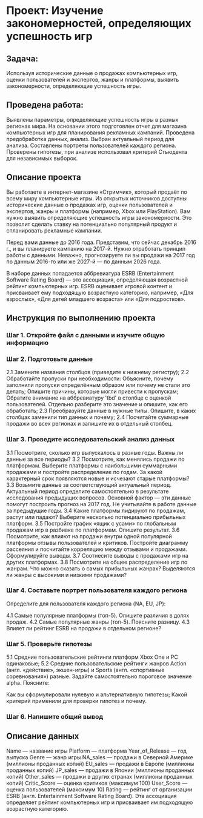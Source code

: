 # Проект: Изучение закономерностей, определяющих успешность игр
## Задача:
Используя исторические данные о продажах компьютерных игр, оценки пользователей и экспертов, жанры и платформы, выявить закономерности, определяющие успешность игры. 
## Проведена работа: 
Выявлены параметры, определяющие успешность игры в разных регионах мира.
На основании этого подготовлен отчет для магазина компьютерных игр для
планирования рекламных кампаний. Проведена предобработка данных, анализ. Выбран
актуальный период для анализа. Составлены портреты пользователей каждого региона. Проверены гипотезы, при анализе
использовал критерий Стьюдента для независимых выборок.

## Описание проекта

Вы работаете в интернет-магазине «Стримчик», который продаёт по всему миру компьютерные игры. Из открытых источников доступны исторические данные о продажах игр, оценки пользователей и экспертов, жанры и платформы (например, Xbox или PlayStation). Вам нужно выявить определяющие успешность игры закономерности. Это позволит сделать ставку на потенциально популярный продукт и спланировать рекламные кампании.

Перед вами данные до 2016 года. Представим, что сейчас декабрь 2016 г., и вы планируете кампанию на 2017-й. Нужно отработать принцип работы с данными. Неважно, прогнозируете ли вы продажи на 2017 год по данным 2016-го или же 2027-й — по данным 2026 года.

В наборе данных попадается аббревиатура ESRB (Entertainment Software Rating Board) — это ассоциация, определяющая возрастной рейтинг компьютерных игр. ESRB оценивает игровой контент и присваивает ему подходящую возрастную категорию, например, «Для взрослых», «Для детей младшего возраста» или «Для подростков».

## Инструкция по выполнению проекта

### Шаг 1. Откройте файл с данными и изучите общую информацию

### Шаг 2. Подготовьте данные

2.1 Замените названия столбцов (приведите к нижнему регистру);
2.2 Обработайте пропуски при необходимости:
Объясните, почему заполнили пропуски определённым образом или почему не стали это делать;
Опишите причины, которые могли привести к пропускам;
Обратите внимание на аббревиатуру 'tbd' в столбце с оценкой пользователей. Отдельно разберите это значение и опишите, как его обработать;
2.3 Преобразуйте данные в нужные типы. Опишите, в каких столбцах заменили тип данных и почему;
2.4 Посчитайте суммарные продажи во всех регионах и запишите их в отдельный столбец.
### Шаг 3. Проведите исследовательский анализ данных

3.1 Посмотрите, сколько игр выпускалось в разные годы. Важны ли данные за все периоды?
3.2 Посмотрите, как менялись продажи по платформам. Выберите платформы с наибольшими суммарными продажами и постройте распределение по годам. За какой характерный срок появляются новые и исчезают старые платформы?
3.3 Возьмите данные за соответствующий актуальный период. Актуальный период определите самостоятельно в результате исследования предыдущих вопросов. Основной фактор — эти данные помогут построить прогноз на 2017 год.
Не учитывайте в работе данные за предыдущие годы.
3.4 Какие платформы лидируют по продажам, растут или падают? Выберите несколько потенциально прибыльных платформ.
3.5 Постройте график «ящик с усами» по глобальным продажам игр в разбивке по платформам. Опишите результат.
3.6 Посмотрите, как влияют на продажи внутри одной популярной платформы отзывы пользователей и критиков. Постройте диаграмму рассеяния и посчитайте корреляцию между отзывами и продажами. Сформулируйте выводы.
3.7 Соотнесите выводы с продажами игр на других платформах.
3.8 Посмотрите на общее распределение игр по жанрам. Что можно сказать о самых прибыльных жанрах? Выделяются ли жанры с высокими и низкими продажами?
### Шаг 4. Составьте портрет пользователя каждого региона

Определите для пользователя каждого региона (NA, EU, JP):

4.1 Самые популярные платформы (топ-5). Опишите различия в долях продаж.
4.2 Самые популярные жанры (топ-5). Поясните разницу.
4.3 Влияет ли рейтинг ESRB на продажи в отдельном регионе?
### Шаг 5. Проверьте гипотезы

5.1 Средние пользовательские рейтинги платформ Xbox One и PC одинаковые;
5.2 Средние пользовательские рейтинги жанров Action (англ. «действие», экшен-игры) и Sports (англ. «спортивные соревнования») разные. Задайте самостоятельно пороговое значение alpha.
Поясните:

Как вы сформулировали нулевую и альтернативную гипотезы;
Какой критерий применили для проверки гипотез и почему.
### Шаг 6. Напишите общий вывод

## Описание данных

Name — название игры
Platform — платформа
Year_of_Release — год выпуска
Genre — жанр игры
NA_sales — продажи в Северной Америке (миллионы проданных копий)
EU_sales — продажи в Европе (миллионы проданных копий)
JP_sales — продажи в Японии (миллионы проданных копий)
Other_sales — продажи в других странах (миллионы проданных копий)
Critic_Score — оценка критиков (максимум 100)
User_Score — оценка пользователей (максимум 10)
Rating — рейтинг от организации ESRB (англ. Entertainment Software Rating Board). Эта ассоциация определяет рейтинг компьютерных игр и присваивает им подходящую возрастную категорию.
